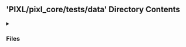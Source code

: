 ## 'PIXL/pixl_core/tests/data' Directory Contents

<details>
<summary>
<h3> Files </h3> 

</summary>

| **Data** | **User docs** |
| :--- | :--- |
| dicom_series.zip | README.md |
| public.zip | |
| xnat_project.xml | |

</details>

